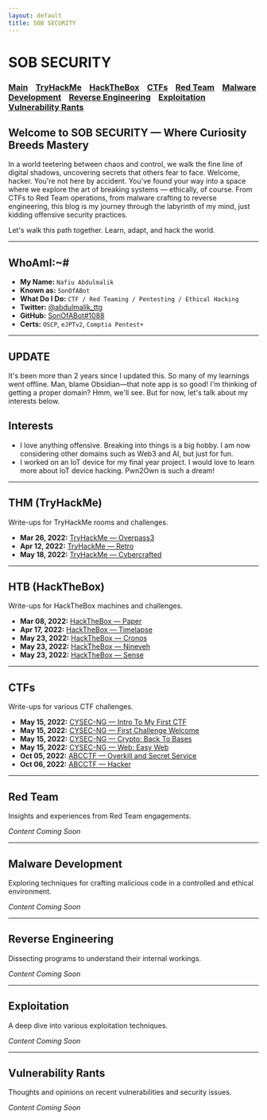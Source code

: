 ```yaml
---
layout: default
title: SOB SECURITY
---
```


# **SOB SECURITY**  

<h3 class="mume-header" id="main">
  <a href="./index.html">Main</a>&#xA0;&#xA0;&#xA0;
  <a href="/posts/thm/index.html">TryHackMe</a>&#xA0;&#xA0;&#xA0;
  <a href="/posts/htb/index.html">HackTheBox</a>&#xA0;&#xA0;&#xA0;
  <a href="/posts/ctfs/index.html">CTFs</a>&#xA0;&#xA0;&#xA0;
  <a href="/posts/redteam/index.html">Red Team</a>&#xA0;&#xA0;&#xA0;
  <a href="/posts/malware/index.html">Malware Development</a>&#xA0;&#xA0;&#xA0;
  <a href="/posts/reverse/index.html">Reverse Engineering</a>&#xA0;&#xA0;&#xA0;
  <a href="/posts/exploitation/index.html">Exploitation</a>&#xA0;&#xA0;&#xA0;
  <a href="/posts/rants/index.html">Vulnerability Rants</a>
</h3>

## **Welcome to SOB SECURITY — Where Curiosity Breeds Mastery**
In a world teetering between chaos and control, we walk the fine line of digital shadows, uncovering secrets that others fear to face. Welcome, hacker. You're not here by accident. You've found your way into a space where we explore the art of breaking systems — ethically, of course. From CTFs to Red Team operations, from malware crafting to reverse engineering, this blog is my journey through the labyrinth of my mind, just kidding offensive security practices.

Let's walk this path together. Learn, adapt, and hack the world.

---

## **WhoAmI:~#**

- **My Name:** `Nafiu Abdulmalik`
- **Known as:** `SonOfABot`
- **What Do I Do:** `CTF / Red Teaming / Pentesting / Ethical Hacking`
- **Twitter:** [@abdulmalik_ttg](https://twitter.com/abdulmalik_ttg)
- **GitHub:** [SonOfABot#1088](https://github.com/SonOfABot)
- **Certs:** `OSCP`, `eJPTv2`, `Comptia Pentest+`

---

## **UPDATE**
It's been more than 2 years since I updated this. So many of my learnings went offline. Man, blame Obsidian—that note app is so good! I'm thinking of getting a proper domain? Hmm, we'll see. But for now, let's talk about my interests below.

## **Interests**
- I love anything offensive. Breaking into things is a big hobby. I am now considering other domains such as Web3 and AI, but just for fun.
- I worked on an IoT device for my final year project. I would love to learn more about IoT device hacking. Pwn2Own is such a dream!

---

## **THM (TryHackMe)**
Write-ups for TryHackMe rooms and challenges.

- **Mar 26, 2022:** [TryHackMe — Overpass3](https://sonofabot.github.io/Posts/THM/Overpass3.html)
- **Apr 12, 2022:** [TryHackMe — Retro](https://sonofabot.github.io/Posts/THM/retro.html)
- **May 18, 2022:** [TryHackMe — Cybercrafted](https://sonofabot.github.io/Posts/THM/cybercrafted.html)

---

## **HTB (HackTheBox)**
Write-ups for HackTheBox machines and challenges.

- **Mar 08, 2022:** [HackTheBox — Paper](https://sonofabot.github.io/Posts/HTB/PaperEasyBox.html)
- **Apr 17, 2022:** [HackTheBox — Timelapse](https://sonofabot.github.io/Posts/HTB/Timelapse.html)
- **May 23, 2022:** [HackTheBox — Cronos](https://sonofabot.github.io/Posts/HTB/cronos.html)
- **May 23, 2022:** [HackTheBox — Nineveh](https://sonofabot.github.io/Posts/HTB/nineveh.html)
- **May 23, 2022:** [HackTheBox — Sense](https://sonofabot.github.io/Posts/HTB/sense.html)

---

## **CTFs**
Write-ups for various CTF challenges.

- **May 15, 2022:** [CYSEC-NG — Intro To My First CTF](https://sonofabot.github.io/Posts/CTF/CTFs.html)
- **May 15, 2022:** [CYSEC-NG — First Challenge Welcome](https://sonofabot.github.io/Posts/CTF/Welcome.html)
- **May 15, 2022:** [CYSEC-NG — Crypto: Back To Bases](https://sonofabot.github.io/Posts/CTF/backtobases.html)
- **May 15, 2022:** [CYSEC-NG — Web: Easy Web](https://sonofabot.github.io/Posts/CTF/easyweb.html)
- **Oct 05, 2022:** [ABCCTF — Overkill and Secret Service](https://sonofabot.github.io/Posts/CTF/Ov3rkill.html)
- **Oct 06, 2022:** [ABCCTF — Hacker](https://sonofabot.github.io/Posts/CTF/Hacker.html)

---

## **Red Team**
Insights and experiences from Red Team engagements.

*Content Coming Soon*

---

## **Malware Development**
Exploring techniques for crafting malicious code in a controlled and ethical environment.

*Content Coming Soon*

---

## **Reverse Engineering**
Dissecting programs to understand their internal workings.

*Content Coming Soon*

---

## **Exploitation**
A deep dive into various exploitation techniques.

*Content Coming Soon*

---

## **Vulnerability Rants**
Thoughts and opinions on recent vulnerabilities and security issues.

*Content Coming Soon*
